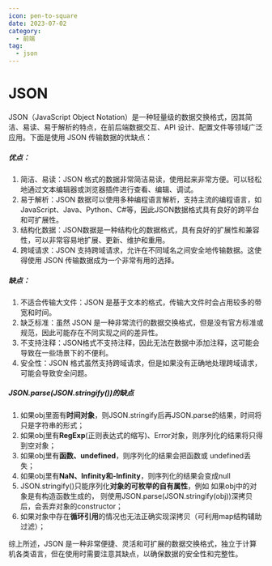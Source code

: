```yaml
---
icon: pen-to-square
date: 2023-07-02
category:
  - 前端
tag:
  - json
---
```


# JSON

JSON（JavaScript Object Notation）是一种轻量级的数据交换格式，因其简洁、易读、易于解析的特点，在前后端数据交互、API 设计、配置文件等领域广泛应用。下面是使用 JSON 传输数据的优缺点：

##### 优点：

1. 简洁、易读：JSON 格式的数据非常简洁易读，使用起来非常方便。可以轻松地通过文本编辑器或浏览器插件进行查看、编辑、调试。
2. 易于解析：JSON 数据可以使用多种编程语言解析，支持主流的编程语言，如JavaScript、Java、Python、C#等，因此JSON数据格式具有良好的跨平台和可扩展性。
3. 结构化数据：JSON数据是一种结构化的数据格式，具有良好的扩展性和兼容性，可以非常容易地扩展、更新、维护和重用。
4. 跨域请求：JSON 支持跨域请求，允许在不同域名之间安全地传输数据。这使得使用 JSON 传输数据成为一个非常有用的选择。

##### 缺点：

1. 不适合传输大文件：JSON 是基于文本的格式，传输大文件时会占用较多的带宽和时间。
2. 缺乏标准：虽然 JSON 是一种非常流行的数据交换格式，但是没有官方标准或规范，因此可能存在不同实现之间的差异性。
3. 不支持注释：JSON格式不支持注释，因此无法在数据中添加注释，这可能会导致在一些场景下的不便利。
4. 安全性：JSON 格式虽然支持跨域请求，但是如果没有正确地处理跨域请求，可能会导致安全问题。

##### JSON.parse(JSON.stringify())的缺点

1. 如果obj里面有**时间对象**，则JSON.stringify后再JSON.parse的结果，时间将只是字符串的形式；
2. 如果obj里有**RegExp**(正则表达式的缩写)、Error对象，则序列化的结果将只得到空对象；
3. 如果obj里有**函数、undefined**，则序列化的结果会把函数或 undefined丢失；
4. 如果obj里有**NaN、Infinity和-Infinity**，则序列化的结果会变成null
5. JSON.stringify()只能序列化**对象的可枚举的自有属性**，例如 如果obj中的对象是有构造函数生成的， 则使用JSON.parse(JSON.stringify(obj))深拷贝后，会丢弃对象的constructor；
6. 如果对象中存在**循环引用**的情况也无法正确实现深拷贝（可利用map结构辅助过滤）；

综上所述，JSON 是一种非常便捷、灵活和可扩展的数据交换格式，独立于计算机各类语言，但在使用时需要注意其缺点，以确保数据的安全性和完整性。
